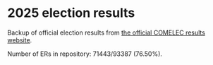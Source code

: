 # 2025 election results

Backup of official election results from [the official COMELEC results website](https://2025electionresults.comelec.gov.ph).































Number of ERs in repository: 71443/93387 (76.50%).
